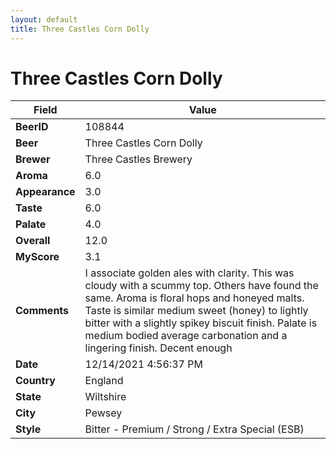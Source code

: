 ```yaml
---
layout: default
title: Three Castles Corn Dolly
---
```


# Three Castles Corn Dolly

| Field         | Value     |
|---------------|-----------|
| **BeerID** | 108844 |
| **Beer** | Three Castles Corn Dolly |
| **Brewer** | Three Castles Brewery |
| **Aroma** | 6.0 |
| **Appearance** | 3.0 |
| **Taste** | 6.0 |
| **Palate** | 4.0 |
| **Overall** | 12.0 |
| **MyScore** | 3.1 |
| **Comments** | I associate golden ales with clarity. This was cloudy with a scummy top. Others have found the same. Aroma is floral hops and honeyed malts. Taste is similar medium sweet (honey) to lightly bitter with a slightly spikey biscuit finish. Palate is medium bodied average carbonation and a lingering finish. Decent enough |
| **Date** | 12/14/2021 4:56:37 PM |
| **Country** | England |
| **State** | Wiltshire |
| **City** | Pewsey |
| **Style** | Bitter - Premium / Strong / Extra Special (ESB) |
